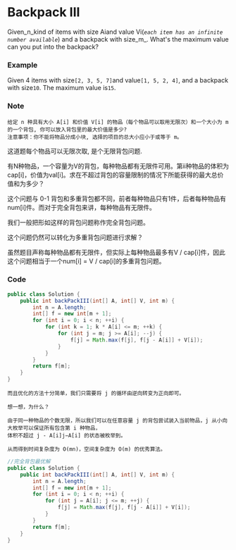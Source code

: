 # Backpack III

Given_n\_kind of items with size Aiand value Vi\(_`each item has an infinite number available`_\) and a backpack with size\_m_. What's the maximum value can you put into the backpack?

### Example

Given 4 items with size`[2, 3, 5, 7]`and value`[1, 5, 2, 4]`, and a backpack with size`10`. The maximum value is`15`.

### Note

```
给定 n 种具有大小 A[i] 和价值 V[i] 的物品（每个物品可以取用无限次）和一个大小为 m 的一个背包, 你可以放入背包里的最大价值是多少?
注意事项：你不能将物品分成小块, 选择的项目的总大小应小于或等于 m。
```

这道题每个物品可以无限次取, 是个无限背包问题.

有N种物品，一个容量为V的背包，每种物品都有无限件可用。第ii种物品的体积为cap\[i\]，价值为val\[i\]。求在不超过背包的容量限制的情况下所能获得的最大总价值和为多少？

这个问题与 0-1 背包和多重背包都不同，前者每种物品只有1件，后者每种物品有num\[i\]件。而对于完全背包来讲，每种物品有无限件。

我们一般把形如这样的背包问题称作完全背包问题。

这个问题仍然可以转化为多重背包问题进行求解？

虽然题目声称每种物品都有无限件，但实际上每种物品最多有V / cap\[i\]件，因此这个问题相当于一个num\[i\] = V / cap\[i\]的多重背包问题。

### Code

```java
public class Solution {
    public int backPackIII(int[] A, int[] V, int m) {
        int n = A.length;
        int[] f = new int[m + 1];
        for (int i = 0; i < n; ++i) {
            for (int k = 1; k * A[i] <= m; ++k) {
                for (int j = m; j >= A[i]; --j) {
                    f[j] = Math.max(f[j], f[j - A[i]] + V[i]);
                }
            }
        }
        return f[m];
    }
}
```

```
而且优化的方法十分简单，我们只需要将 j 的循环由逆向转变为正向即可。

想一想，为什么？

由于同一种物品的个数无限，所以我们可以在任意容量 j 的背包尝试装入当前物品，j 从小向大枚举可以保证所有包含第 i 种物品，
体积不超过 j - A[i]j−A[i] 的状态被枚举到。

从而得到时间复杂度为 O(mn)，空间复杂度为 O(m) 的优秀算法。
```

```java
//完全背包最优解
public class Solution {
    public int backPackIII(int[] A, int[] V, int m) {
        int n = A.length;
        int[] f = new int[m + 1];
        for (int i = 0; i < n; ++i) {
            for (int j = A[i]; j <= m; ++j) {
                f[j] = Math.max(f[j], f[j - A[i]] + V[i]);
            }
        }
        return f[m];
    }
}
```



